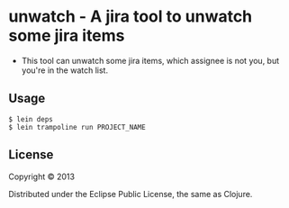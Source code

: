 # unwatch - A jira tool to unwatch some jira items

* This tool can unwatch some jira items, which assignee is not you,
  but you're in the watch list.
  
## Usage

```
$ lein deps
$ lein trampoline run PROJECT_NAME
```

## License

Copyright © 2013

Distributed under the Eclipse Public License, the same as Clojure.
